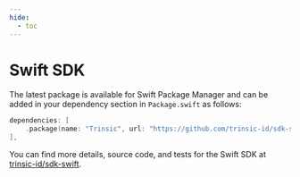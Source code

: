 ```yaml
---
hide:
  - toc
---
```


# Swift SDK

The latest package is available for Swift Package Manager and can be added in your dependency section in `Package.swift` as follows:

```swift
dependencies: [
    .package(name: "Trinsic", url: "https://github.com/trinsic-id/sdk-swift", branch: "main")
],
```

 You can find more details, source code, and tests for the Swift SDK at [trinsic-id/sdk-swift](https://github.com/trinsic-id/sdk-swift).
